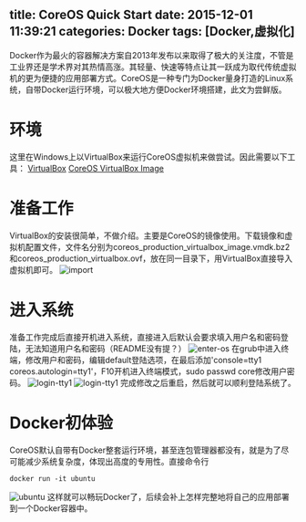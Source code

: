 title: CoreOS Quick Start
date: 2015-12-01 11:39:21
categories: Docker
tags: [Docker,虚拟化]
---

Docker作为最火的容器解决方案自2013年发布以来取得了极大的关注度，不管是工业界还是学术界对其热情高涨。其轻量、快速等特点让其一跃成为取代传统虚拟机的更为便捷的应用部署方式。CoreOS是一种专门为Docker量身打造的Linux系统，自带Docker运行环境，可以极大地方便Docker环境搭建，此文为尝鲜版。<!--more-->

# 环境
这里在Windows上以VirtualBox来运行CoreOS虚拟机来做尝试。因此需要以下工具：
[VirtualBox](https://www.virtualbox.org/wiki/Downloads)
[CoreOS VirtualBox Image](http://stable.release.core-os.net/amd64-usr/current/)

# 准备工作
VirtualBox的安装很简单，不做介绍。主要是CoreOS的镜像使用。下载镜像和虚拟机配置文件，文件名分别为coreos_production_virtualbox_image.vmdk.bz2和coreos_production_virtualbox.ovf，放在同一目录下，用VirtualBox直接导入虚拟机即可。
![import](/figures/coreos-quick-start/import-vm.png)

# 进入系统
准备工作完成后直接开机进入系统，直接进入后默认会要求填入用户名和密码登陆，无法知道用户名和密码（README没有提？）
![enter-os](/figures/coreos-quick-start/enter-os.png)
在grub中进入终端，修改用户和密码，编辑default登陆选项，在最后添加'console=tty1 coreos.autologin=tty1'，F10开机进入终端模式，sudo passwd core修改用户密码。
![login-tty1](/figures/coreos-quick-start/tty1-login.png)
![login-tty1](/figures/coreos-quick-start/tty1-login-OK.png)
完成修改之后重启，然后就可以顺利登陆系统了。

# Docker初体验
CoreOS默认自带有Docker整套运行环境，甚至连包管理器都没有，就是为了尽可能减少系统复杂度，体现出高度的专用性。直接命令行
```
docker run -it ubuntu
```
![ubuntu](/figures/coreos-quick-start/docker-run-ubuntu.png)
这样就可以畅玩Docker了，后续会补上怎样完整地将自己的应用部署到一个Docker容器中。
